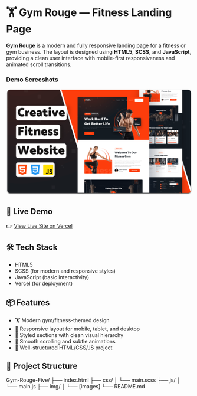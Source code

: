 # 🏋️ Gym Rouge — Fitness Landing Page

**Gym Rouge** is a modern and fully responsive landing page for a fitness or gym business. The layout is designed using **HTML5**, **SCSS**, and **JavaScript**, providing a clean user interface with mobile-first responsiveness and animated scroll transitions.

### Demo Screeshots

![Fitlife Desktop Demo](./readme-images/desktop.png "Desktop Demo")

## 🔗 Live Demo

👉 [View Live Site on Vercel](https://gym-rouge-five.vercel.app/)

## 🛠️ Tech Stack

- HTML5
- SCSS (for modern and responsive styles)
- JavaScript (basic interactivity)
- Vercel (for deployment)

## 📦 Features

- 🏋️ Modern gym/fitness-themed design  
- 📱 Responsive layout for mobile, tablet, and desktop  
- 🎨 Styled sections with clean visual hierarchy  
- 🎯 Smooth scrolling and subtle animations  
- 🧱 Well-structured HTML/CSS/JS project

## 📂 Project Structure

Gym-Rouge-Five/
├── index.html
├── css/
│ └── main.scss
├── js/
│ └── main.js
├── img/
│ └── [images]
└── README.md
